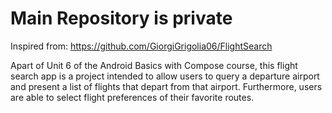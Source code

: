 # Main Repository is private 

Inspired from: https://github.com/GiorgiGrigolia06/FlightSearch

Apart of Unit 6 of the Android Basics with Compose course, this flight search app is a project intended to allow users to query a departure airport and present a list of flights that depart from that airport. Furthermore, users are able to select flight preferences of their favorite routes.
